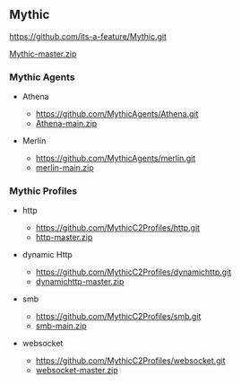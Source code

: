 ## Mythic
https://github.com/its-a-feature/Mythic.git

[Mythic-master.zip](https://github.com/nationalcptc-teamtools/Towson-university/files/12787009/Mythic-master.zip)

### Mythic Agents

- Athena
  -  https://github.com/MythicAgents/Athena.git
  -  [Athena-main.zip](https://github.com/nationalcptc-teamtools/Towson-university/files/12787017/Athena-main.zip)

- Merlin
  -  https://github.com/MythicAgents/merlin.git
  - [merlin-main.zip](https://github.com/nationalcptc-teamtools/Towson-university/files/12787024/merlin-main.zip)

### Mythic Profiles

- http
  -  https://github.com/MythicC2Profiles/http.git
  -  [http-master.zip](https://github.com/nationalcptc-teamtools/Towson-university/files/12787032/http-master.zip)

- dynamic Http
  -  https://github.com/MythicC2Profiles/dynamichttp.git
  -  [dynamichttp-master.zip](https://github.com/nationalcptc-teamtools/Towson-university/files/12787035/dynamichttp-master.zip)

- smb
  -  https://github.com/MythicC2Profiles/smb.git
  -  [smb-main.zip](https://github.com/nationalcptc-teamtools/Towson-university/files/12787040/smb-main.zip)

- websocket
  -  https://github.com/MythicC2Profiles/websocket.git
  -  [websocket-master.zip](https://github.com/nationalcptc-teamtools/Towson-university/files/12787047/websocket-master.zip)

